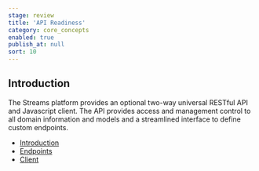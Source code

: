 ```yaml
---
stage: review
title: 'API Readiness'
category: core_concepts
enabled: true
publish_at: null
sort: 10
---
```

## Introduction

The Streams platform provides an optional two-way universal RESTful API and Javascript client. The API provides access and management control to all domain information and models and a streamlined interface to define custom endpoints.

- [Introduction](api/introduction)
- [Endpoints](api/endpoints)
- [Client](api/client)
